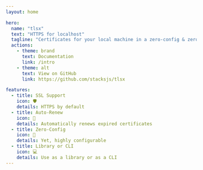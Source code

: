 ```yaml
---
layout: home

hero:
  name: "tlsx"
  text: "HTTPS for localhost"
  tagline: "Certificates for your local machine in a zero-config & zero-setup way."
  actions:
    - theme: brand
      text: Documentation
      link: /intro
    - theme: alt
      text: View on GitHub
      link: https://github.com/stacksjs/tlsx

features:
  - title: SSL Support
    icon: 🛡️
    details: HTTPS by default
  - title: Auto-Renew
    icon: 🔄
    details: Automatically renews expired certificates
  - title: Zero-Config
    icon: 🚀
    details: Yet, highly configurable
  - title: Library or CLI
    icon: 💻
    details: Use as a library or as a CLI
---
```


